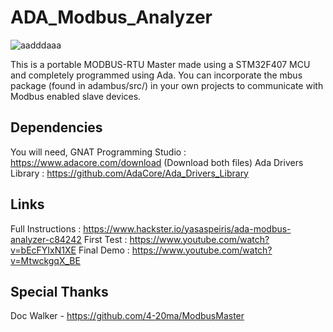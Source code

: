 # ADA_Modbus_Analyzer

![aadddaaa](https://user-images.githubusercontent.com/20635670/52838750-b90b9c00-3119-11e9-9a47-637f99ed973b.jpg)

This is a portable MODBUS-RTU Master made using a STM32F407 MCU and completely programmed using Ada. You can incorporate the mbus package (found in adambus/src/) in your own projects to communicate with Modbus enabled slave devices.

## Dependencies
You will need,
GNAT Programming Studio : https://www.adacore.com/download (Download both files)
Ada Drivers Library : https://github.com/AdaCore/Ada_Drivers_Library

## Links
Full Instructions : https://www.hackster.io/yasaspeiris/ada-modbus-analyzer-c84242
First Test : https://www.youtube.com/watch?v=bEcFYIxN1XE
Final Demo : https://www.youtube.com/watch?v=MtwckgqX_BE

## Special Thanks
Doc Walker - https://github.com/4-20ma/ModbusMaster
